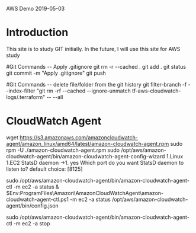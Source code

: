 AWS Demo 2019-05-03

# Introduction

This site is to study GIT initially. In the future, I will use this site for AWS study

#Git Commands -- Apply .gitignore
  git rm -r --cached .
  git add .
  git status
  git commit -m "Apply .gitignore"
  git push

#Git Commands -- delete file/folder from the git history
  git filter-branch -f --index-filter "git rm -rf --cached --ignore-unmatch tf-aws-cloudwatch-logs/.terraform" -- --all


# CloudWatch Agent
wget https://s3.amazonaws.com/amazoncloudwatch-agent/amazon_linux/amd64/latest/amazon-cloudwatch-agent.rpm
sudo rpm -U ./amazon-cloudwatch-agent.rpm
sudo /opt/aws/amazon-cloudwatch-agent/bin/amazon-cloudwatch-agent-config-wizard
1.Linux
1.EC2
StatsD daemon ->1. yes
Which port do you want StatsD daemon to listen to?
default choice: [8125]

sudo /opt/aws/amazon-cloudwatch-agent/bin/amazon-cloudwatch-agent-ctl -m ec2 -a status
& $Env:ProgramFiles\Amazon\AmazonCloudWatchAgent\amazon-cloudwatch-agent-ctl.ps1 -m ec2 -a status
/opt/aws/amazon-cloudwatch-agent/bin/config.json

sudo /opt/aws/amazon-cloudwatch-agent/bin/amazon-cloudwatch-agent-ctl -m ec2 -a stop
